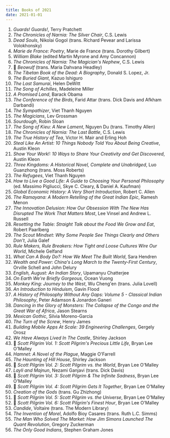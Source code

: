 ```yaml
---
title: Books of 2021
date: 2021-01-01
---
```


1. *Guards! Guards!*, Terry Pratchett
2. *The Chronicles of Narnia: The Silver Chair*, C.S. Lewis
3. *Dead Souls*, Nikolai Gogol (trans. Richard Pevear and Larissa Volokhonsky)
4. *Marie de France: Poetry*, Marie de France (trans. Dorothy Gilbert)
5. *William Blake* (edited Martin Myrone and Amy Concannon)
6. *The Chronicles of Narnia: The Magician's Nephew*, C.S. Lewis
7. 🔁 *Beowulf* (trans. Maria Dahvana Headley)
8. *The Tibetan Book of the Dead: A Biography*, Donald S. Lopez, Jr.
9. *The Buried Giant*, Kazuo Ishiguro
10. *The Last Samurai*, Helen DeWitt
11. *The Song of Achilles*, Madeleine Miller
12. *A Promised Land*, Barack Obama
13. *The Conference of the Birds*, Farid Attar (trans. Dick Davis and Afkham Darbandi)
14. *The Sympathizer*, Viet Thanh Nguyen
15. *The Magicians*, Lev Grossman
16. *Sourdough*, Robin Sloan
17. *The Song of Kieu: A New Lament*, Nguyen Du (trans. Timothy Allen)
18. *The Chronicles of Narnia: The Last Battle*, C.S. Lewis
19. *The True History of Tea*, Victor H. Mair and Erling Hoh
20. *Steal Like An Artist: 10 Things Nobody Told You About Being Creative*, Austin Kleon
21. *Show Your Work!: 10 Ways to Share Your Creativity and Get Discovered*, Austin Kleon
22. *Three Kingdoms: A Historical Novel, Complete and Unabridged*, Luo Guanzhong (trans. Moss Roberts)
23. *The Refugees*, Viet Thanh Nguyen
24. *How to Live a Good Life: A Guide to Choosing Your Personal Philosophy* (ed. Massimo Pigliucci, Skye C. Cleary, & Daniel A. Kaufman)
25. *Global Economic History: A Very Short Introduction*, Robert C. Allen
26. *The Ramayana: A Modern Retelling of the Great Indian Epic*, Ramesh Menon
27. *The Innovation Delusion: How Our Obsession With The New Has Disrupted The Work That Matters Most*, Lee Vinsel and Andrew L. Russell
28. *Resetting the Table: Straight Talk about the Food We Grow and Eat*, Robert Paarlberg
29. *The Scout Mindset: Why Some People See Things Clearly and Others Don't*, Julia Galef
30. *Rule Makers, Rule Breakers: How Tight and Loose Cultures Wire Our World*, Michele Gelfand
31. *What Can A Body Do?: How We Meet The Built World*, Sara Hendren
32. *Wealth and Power: China's Long March to the Twenty-First Century*, Orville Schell and John Delury
33. *English, August: An Indian Story*, Upamanyu Chatterjee
34. *On Earth We're Briefly Gorgeous*, Ocean Vuong
35. *Monkey King: Journey to the West*, Wu Cheng'en (trans. Julia Lovell)
36. *An Introduction to Hinduism*, Gavin Flood
37. *A History of Philosophy Without Any Gaps: Volume 5 - Classical Indian Philosophy*, Peter Adamson & Jonardon Ganeri
38. *Dancing in the Glory of Monsters: The Collapse of the Congo and the Great War of Africa*, Jason Stearns
39. *Mexican Gothic*, Silvia Moreno-Garcia
40. *The Turn of the Screw*, Henry James
41. *Building Mobile Apps At Scale: 39 Engineering Challenges*, Gergely Orosz
42. *We Have Always Lived In The Castle*, Shirley Jackson
43. 🔁 *Scott Pilgrim Vol. 1: Scott Pilgrim's Precious Little Life*, Bryan Lee O'Malley
44. *Hamnet: A Novel of the Plague*, Maggie O'Farrell
45. *The Haunting of Hill House*, Shirley Jackson
46. 🔁 *Scott Pilgrim Vol. 2: Scott Pilgrim vs. the World*, Bryan Lee O'Malley
47. *Layli and Majnun*, Nezami Ganjavi (trans. Dick Davis)
48. 🔁 *Scott Pilgrim Vol. 3: Scott Pilgrim & The Infinite Sadness*, Bryan Lee O'Malley
49. 🔁 *Scott Pilgrim Vol. 4: Scott Pilgrim Gets It Together*, Bryan Lee O'Malley
50. *Creation of the Gods* (trans. Gu Zhizhong)
51. 🔁 *Scott Pilgrim Vol. 5: Scott Pilgrim vs. the Universe*, Bryan Lee O'Malley
52. 🔁 *Scott Pilgrim Vol. 6: Scott Pilgrim's Finest Hour*, Bryan Lee O'Malley
53. *Candide*, Voltaire (trans. The Modern Library)
54. *The Invention of Morel*, Adolfo Bioy Casares (trans. Ruth L.C. Simms)
55. *The Man Who Solved The Market: How Jim Simons Launched The Quant Revolution*, Gregory Zuckerman
56. *The Only Good Indians*, Stephen Graham Jones
